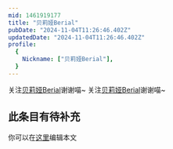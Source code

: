 ```yaml
---
mid: 1461919177
title: "贝莉娅Berial"
pubDate: "2024-11-04T11:26:46.402Z"
updatedDate: "2024-11-04T11:26:46.402Z"
profile:
  {
    Nickname: ["贝莉娅Berial"],
  }
---
```


关注[贝莉娅Berial](https://space.bilibili.com/1461919177)谢谢喵~ 关注[贝莉娅Berial](https://space.bilibili.com/1461919177)谢谢喵~

## 此条目有待补充
你可以在[这里](https://github.com/Yuhanawa/VTuber.ICU/edit/master/src/content/v/贝莉娅Berial/index.md)编辑本文
